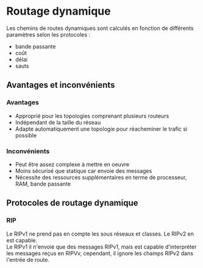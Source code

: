 # Routage dynamique

Les chemins de routes dynamiques sont calculés en fonction de différents paramètres selon les protocoles :
* bande passante
* coût
* délai
* sauts

## Avantages et inconvénients

### Avantages

* Approprié pour les topologies comprenant plusieurs routeurs
* Indépendant de la taille du réseau
* Adapte automatiquement une topologie pour réacheminer le trafic si possible

### Inconvénients

* Peut être assez complexe à mettre en oeuvre
* Moins sécurisé que statique car envoie des messages
* Nécessite des ressources supplémentaires en terme de processeur, RAM, bande passante

## Protocoles de routage dynamique

### RIP

Le RIPv1 ne prend pas en compte les sous réseaux et classes. Le RIPv2 en est capable.  
Le RIPv1 il n'envoie que des messages RIPv1, mais est capable d'interpréter les messages reçus en RIPVv, cependant, il ignore les champs RIPv2 dans l'entrée de route.